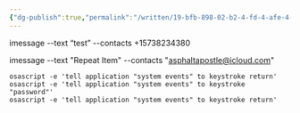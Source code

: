 ```yaml
---
{"dg-publish":true,"permalink":"/written/19-bfb-898-02-b2-4-fd-4-afe-4-742-aa-992-e333/","dgHomeLink":true,"dgPassFrontmatter":false}
---
```


imessage --text “test” --contacts +15738234380

imessage --text "Repeat Item" --contacts "asphaltapostle@icloud.com"

```
osascript -e 'tell application "system events" to keystroke return'
osascript -e 'tell application "system events" to keystroke "password"'
osascript -e 'tell application "system events" to keystroke return'
```